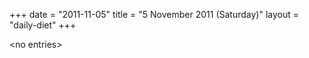 +++
date = "2011-11-05"
title = "5 November 2011 (Saturday)"
layout = "daily-diet"
+++

<p>&lt;no entries&gt;</p>